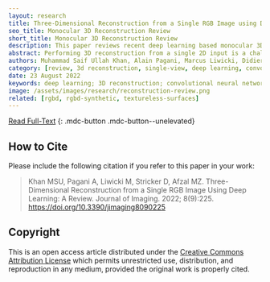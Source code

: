 ```yaml
---
layout: research
title: Three-Dimensional Reconstruction from a Single RGB Image using Deep Learning&#58; A Review
seo_title: Monocular 3D Reconstruction Review
short_title: Monocular 3D Reconstruction Review
description: This paper reviews recent deep learning based monocular 3D reconstruction methods for textured and texture-less surfaces.
abstract: Performing 3D reconstruction from a single 2D input is a challenging problem that is trending in literature. Until recently, it was an ill-posed optimization problem, but with the advent of learning-based methods, the performance of 3D reconstruction has also significantly improved. Infinitely many different 3D objects can be projected onto the same 2D plane, which makes the reconstruction task very difficult. It is even more difficult for objects with complex deformations or no textures. This paper serves as a review of recent literature on 3D reconstruction from a single view, with a focus on deep learning methods from 2018 to 2021. Due to the lack of standard datasets or 3D shape representation methods, it is hard to compare all reviewed methods directly. However, this paper reviews different approaches for reconstructing 3D shapes as depth maps, surface normals, point clouds, and meshes; along with various loss functions and metrics used to train and evaluate these methods.
authors: Muhammad Saif Ullah Khan, Alain Pagani, Marcus Liwicki, Didier Stricker, Muhammad Zeshan Afzal
category: [review, 3d reconstruction, single-view, deep learning, convolutional neural networks, texture-less surfaces]
date: 23 August 2022
keywords: deep learning; 3D reconstruction; convolutional neural networks; textureless surfaces
image: /assets/images/research/reconstruction-review.png
related: [rgbd, rgbd-synthetic, textureless-surfaces]
---
```


[Read Full-Text](https://www.mdpi.com/2313-433X/8/9/225)
{: .mdc-button .mdc-button--unelevated}

## How to Cite

Please include the following citation if you refer to this paper in your work:

> Khan MSU, Pagani A, Liwicki M, Stricker D, Afzal MZ. Three-Dimensional Reconstruction from a Single RGB Image Using Deep Learning: A Review. Journal of Imaging. 2022; 8(9):225. https://doi.org/10.3390/jimaging8090225

## Copyright

This is an open access article distributed under the [Creative Commons Attribution License](https://creativecommons.org/licenses/by/4.0/) which permits unrestricted use, distribution, and reproduction in any medium, provided the original work is properly cited.